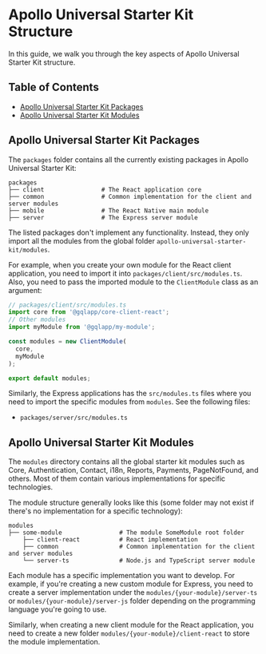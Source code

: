 # Apollo Universal Starter Kit Structure

In this guide, we walk you through the key aspects of Apollo Universal Starter Kit structure.

## Table of Contents

* [Apollo Universal Starter Kit Packages](#apollo-universal-starter-kit-packages)
* [Apollo Universal Starter Kit Modules](#apollo-universal-starter-kit-modules)

## Apollo Universal Starter Kit Packages

The `packages` folder contains all the currently existing packages in Apollo Universal Starter Kit:

```
packages
├── client                # The React application core
├── common                # Common implementation for the client and server modules
├── mobile                # The React Native main module
├── server                # The Express server module
```

The listed packages don't implement any functionality. Instead, they only import all the modules from the global folder 
`apollo-universal-starter-kit/modules`. 

For example, when you create your own module for the React client application, you need to import it into 
`packages/client/src/modules.ts`. Also, you need to pass the imported module to the `ClientModule` class as an argument:

```typescript jsx
// packages/client/src/modules.ts
import core from '@gqlapp/core-client-react';
// Other modules
import myModule from '@gqlapp/my-module';

const modules = new ClientModule(
  core,
  myModule
);

export default modules;
```

Similarly, the Express applications has the `src/modules.ts` files where you need to import the
specific modules from `modules`. See the following files:

* `packages/server/src/modules.ts`

## Apollo Universal Starter Kit Modules

The `modules` directory contains all the global starter kit modules such as Core, Authentication, Contact, i18n, 
Reports, Payments, PageNotFound, and others. Most of them contain various implementations for specific technologies. 

The module structure generally looks like this (some folder may not exist if there's no implementation for a specific 
technology):

```
modules
├── some-module                # The module SomeModule root folder
    ├── client-react           # React implementation
    ├── common                 # Common implementation for the client and server modules
    └── server-ts              # Node.js and TypeScript server module
```

Each module has a specific implementation you want to develop. For example, if you're creating a new custom module for
Express, you need to create a server implementation under the `modules/{your-module}/server-ts` or 
`modules/{your-module}/server-js` folder depending on the programming language you're going to use. 

Similarly, when creating a new client module for the React application, you need to create a new folder 
`modules/{your-module}/client-react` to store the module implementation.
